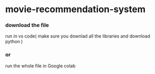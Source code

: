 # movie-recommendation-system

### download the file 
run in vs code( make sure you downlad all the libraries and download python ) 
### or 
run the whole file in Google colab 
